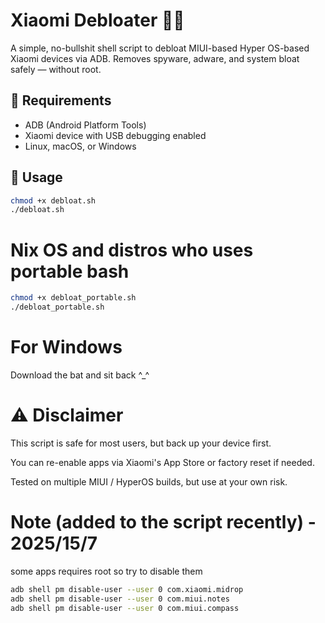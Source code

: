 # Xiaomi Debloater 🚫📱

A simple, no-bullshit shell script to debloat MIUI-based Hyper OS-based Xiaomi devices via ADB. Removes spyware, adware, and system bloat safely — without root.

## 🔧 Requirements

- ADB (Android Platform Tools)
- Xiaomi device with USB debugging enabled
- Linux, macOS, or Windows

## 🚀 Usage

```bash
chmod +x debloat.sh
./debloat.sh
```
# Nix OS and distros who uses portable bash
```bash
chmod +x debloat_portable.sh
./debloat_portable.sh
```
# For Windows
Download the bat and sit back ^_^

# ⚠️ Disclaimer
This script is safe for most users, but back up your device first.

You can re-enable apps via Xiaomi's App Store or factory reset if needed.

Tested on multiple MIUI / HyperOS builds, but use at your own risk.
# Note (added to the script recently) - 2025/15/7
some apps requires root so try to disable them
```bash
adb shell pm disable-user --user 0 com.xiaomi.midrop 
adb shell pm disable-user --user 0 com.miui.notes 
adb shell pm disable-user --user 0 com.miui.compass
```
